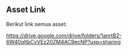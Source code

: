 ## Asset Link

Berikut link semua asset:

https://drive.google.com/drive/folders/1anrtB2-6W40qltbCvVEz20ZM4AC9ecNP?usp=sharing